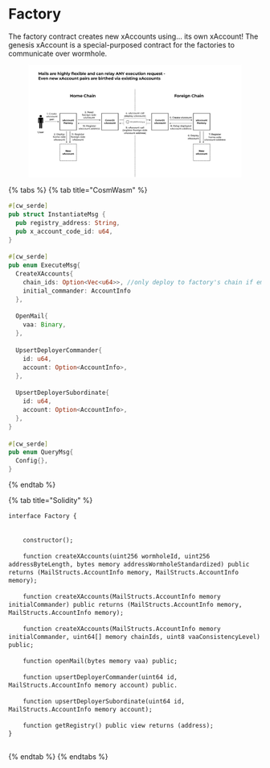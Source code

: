 # Factory

The factory contract creates new xAccounts using... its own xAccount! The genesis xAccount is a special-purposed contract for the factories to communicate over wormhole.&#x20;

<figure><img src="../.gitbook/assets/Screenshot from 2023-02-22 19-49-30.png" alt=""><figcaption></figcaption></figure>

{% tabs %}
{% tab title="CosmWasm" %}
```rust
#[cw_serde]
pub struct InstantiateMsg {
  pub registry_address: String,
  pub x_account_code_id: u64,
}

#[cw_serde]
pub enum ExecuteMsg{
  CreateXAccounts{
    chain_ids: Option<Vec<u64>>, //only deploy to factory's chain if empty
    initial_commander: AccountInfo
  },

  OpenMail{ 
    vaa: Binary,
  },

  UpsertDeployerCommander{
    id: u64,
    account: Option<AccountInfo>,
  },

  UpsertDeployerSubordinate{
    id: u64,
    account: Option<AccountInfo>,
  },
}

#[cw_serde]
pub enum QueryMsg{
  Config{},
}
```
{% endtab %}

{% tab title="Solidity" %}
```solidity
interface Factory {


    constructor();

    function createXAccounts(uint256 wormholeId, uint256 addressByteLength, bytes memory addressWormholeStandardized) public returns (MailStructs.AccountInfo memory, MailStructs.AccountInfo memory);

    function createXAccounts(MailStructs.AccountInfo memory initialCommander) public returns (MailStructs.AccountInfo memory, MailStructs.AccountInfo memory);

    function createXAccounts(MailStructs.AccountInfo memory initialCommander, uint64[] memory chainIds, uint8 vaaConsistencyLevel) public;

    function openMail(bytes memory vaa) public;

    function upsertDeployerCommander(uint64 id, MailStructs.AccountInfo memory account) public.

    function upsertDeployerSubordinate(uint64 id, MailStructs.AccountInfo memory account);

    function getRegistry() public view returns (address);
}


```
{% endtab %}
{% endtabs %}
